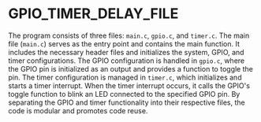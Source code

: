 # GPIO_TIMER_DELAY_FILE
The program consists of three files: `main.c`, `gpio.c`, and `timer.c`. The main file (`main.c`) serves as the entry point and contains the main function. It includes the necessary header files and initializes the system, GPIO, and timer configurations. The GPIO configuration is handled in `gpio.c`, where the GPIO pin is initialized as an output and provides a function to toggle the pin. The timer configuration is managed in `timer.c`, which initializes and starts a timer interrupt. When the timer interrupt occurs, it calls the GPIO's toggle function to blink an LED connected to the specified GPIO pin. By separating the GPIO and timer functionality into their respective files, the code is modular and promotes code reuse.
